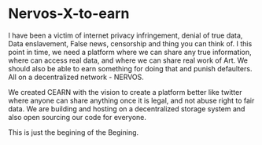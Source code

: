 # Nervos-X-to-earn

I have been a victim of internet privacy infringement, denial of true data, Data enslavement, False news, censorship and thing you can think of.
I this point in time, we need a platform where we can share any true information, where can access real data, and where we can share real work of Art.
We should also be able to earn something for doing that and punish defaulters. All on a decentralized network - NERVOS. 

We created CEARN with the vision to create a platform better like twitter where anyone can share anything once it is legal, and not abuse right to fair data.
We are building and hosting on a decentralized storage system and also open sourcing our code for everyone.

This is just the begining of the Begining.
